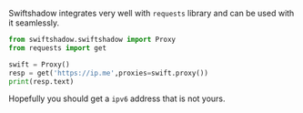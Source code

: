 Swiftshadow integrates very well with `requests` library and can be used with it seamlessly.

```py
from swiftshadow.swiftshadow import Proxy
from requests import get

swift = Proxy()
resp = get('https://ip.me',proxies=swift.proxy())
print(resp.text)

```
Hopefully you should get a `ipv6` address that is not yours.